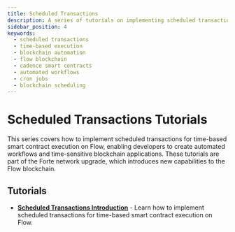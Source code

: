 ```yaml
---
title: Scheduled Transactions
description: A series of tutorials on implementing scheduled transactions for time-based smart contract execution on Flow.
sidebar_position: 4
keywords:
  - scheduled transactions
  - time-based execution
  - blockchain automation
  - flow blockchain
  - cadence smart contracts
  - automated workflows
  - cron jobs
  - blockchain scheduling
---
```


# Scheduled Transactions Tutorials

This series covers how to implement scheduled transactions for time-based smart contract execution on Flow, enabling developers to create automated workflows and time-sensitive blockchain applications. These tutorials are part of the Forte network upgrade, which introduces new capabilities to the Flow blockchain.

## Tutorials

- **[Scheduled Transactions Introduction]** - Learn how to implement scheduled transactions for time-based smart contract execution on Flow.

<!-- Relative links, will not render on page -->

[Scheduled Transactions Introduction]: ./scheduled-transactions-introduction.md
